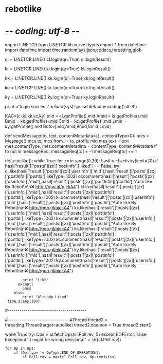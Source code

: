 # rebotlike
# -*- coding: utf-8 -*-

import LINETCR
from LINETCR.lib.curve.ttypes import *
from datetime import datetime
import time,random,sys,json,codecs,threading,glob

cl = LINETCR.LINE()
cl.login(qr=True)
cl.loginResult()

ki = LINETCR.LINE()
ki.login(qr=True)
ki.loginResult()

kk = LINETCR.LINE()
kk.login(qr=True)
kk.loginResult()

kc = LINETCR.LINE()
kc.login(qr=True)
kc.loginResult()

ky = LINETCR.LINE()
ky.login(qr=True)
ky.loginResult()

print u"login success"
reload(sys)
sys.setdefaultencoding('utf-8')

KAC=[cl,ki,kk,kc,ky]
mid = cl.getProfile().mid
Amid = ki.getProfile().mid
Bmid = kk.getProfile().mid
Cmid = kc.getProfile().mid
Lmid = ky.getProfile().mid
Bots=[mid,Amid,Bmid,Cmid,Lmid]

def sendMessage(to, text, contentMetadata={}, contentType=0):
    mes = Message()
    mes.to, mes.from_ = to, profile.mid
    mes.text = text
    mes.contentType, mes.contentMetadata = contentType, contentMetadata
    if to not in messageReq:
        messageReq[to] = -1
    messageReq[to] += 1

def autolike():
    while True:
     for zx in range(0,20):
        hasil = cl.activity(limit=20)
        if hasil['result']['posts'][zx]['postInfo']['liked'] == False:
          try:    
            cl.like(hasil['result']['posts'][zx]['userInfo']['mid'],hasil['result']['posts'][zx]['postInfo']['postId'],likeType=1002)
            cl.comment(hasil['result']['posts'][zx]['userInfo']['mid'],hasil['result']['posts'][zx]['postInfo']['postId'],"Auto like By Rebot\n\n❌️ http://goo.gl/qjckA4")
            ki.like(hasil['result']['posts'][zx]['userInfo']['mid'],hasil['result']['posts'][zx]['postInfo']['postId'],likeType=1002)
            ki.comment(hasil['result']['posts'][zx]['userInfo']['mid'],hasil['result']['posts'][zx]['postInfo']['postId'],"Auto like By Rebot\n\n❌ http://goo.gl/qjckA4")
            kk.like(hasil['result']['posts'][zx]['userInfo']['mid'],hasil['result']['posts'][zx]['postInfo']['postId'],likeType=1002)
            kk.comment(hasil['result']['posts'][zx]['userInfo']['mid'],hasil['result']['posts'][zx]['postInfo']['postId'],"Auto like By Rebot\n\n❌ http://goo.gl/qjckA4")
            kc.like(hasil['result']['posts'][zx]['userInfo']['mid'],hasil['result']['posts'][zx]['postInfo']['postId'],likeType=1002)
            kc.comment(hasil['result']['posts'][zx]['userInfo']['mid'],hasil['result']['posts'][zx]['postInfo']['postId'],"Auto like By Rebot\n\n❌ http://goo.gl/qjckA4")
            ky.like(hasil['result']['posts'][zx]['userInfo']['mid'],hasil['result']['posts'][zx]['postInfo']['postId'],likeType=1002)
            ky.comment(hasil['result']['posts'][zx]['userInfo']['mid'],hasil['result']['posts'][zx]['postInfo']['postId'],"Auto like By Rebot\n\n❌ http://goo.gl/qjckA4")
            
            print "Like"
          except:
            pass
        else:
            print "Already Liked"
     time.sleep(100)
#----------------------------------------

#-------------------------------
#Thread
thread2 = threading.Thread(target=autolike)
thread2.daemon = True
thread2.start()

while True:
    try:
        Ops = cl.fetchOps(cl.Poll.rev, 5)
    except EOFError:
        raise Exception("It might be wrong revision\n" + str(cl.Poll.rev))

    for Op in Ops:
        if (Op.type != OpType.END_OF_OPERATION):
            cl.Poll.rev = max(cl.Poll.rev, Op.revision)
